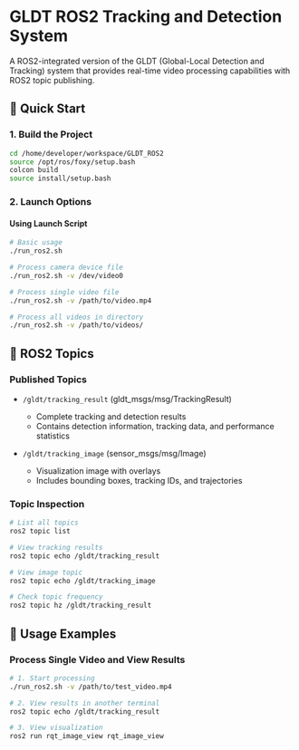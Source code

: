 # GLDT ROS2 Tracking and Detection System

A ROS2-integrated version of the GLDT (Global-Local Detection and Tracking) system that provides real-time video processing capabilities with ROS2 topic publishing.

## 🚀 Quick Start

### 1. Build the Project

```bash
cd /home/developer/workspace/GLDT_ROS2
source /opt/ros/foxy/setup.bash
colcon build
source install/setup.bash
```

### 2. Launch Options

#### Using Launch Script

```bash
# Basic usage
./run_ros2.sh

# Process camera device file
./run_ros2.sh -v /dev/video0

# Process single video file
./run_ros2.sh -v /path/to/video.mp4

# Process all videos in directory
./run_ros2.sh -v /path/to/videos/

```

## 📡 ROS2 Topics

### Published Topics

- `/gldt/tracking_result` (gldt_msgs/msg/TrackingResult)
  - Complete tracking and detection results
  - Contains detection information, tracking data, and performance statistics

- `/gldt/tracking_image` (sensor_msgs/msg/Image)
  - Visualization image with overlays
  - Includes bounding boxes, tracking IDs, and trajectories

### Topic Inspection

```bash
# List all topics
ros2 topic list

# View tracking results
ros2 topic echo /gldt/tracking_result

# View image topic
ros2 topic echo /gldt/tracking_image

# Check topic frequency
ros2 topic hz /gldt/tracking_result


```

## 🎯 Usage Examples

### Process Single Video and View Results

```bash
# 1. Start processing
./run_ros2.sh -v /path/to/test_video.mp4

# 2. View results in another terminal
ros2 topic echo /gldt/tracking_result

# 3. View visualization
ros2 run rqt_image_view rqt_image_view
```



